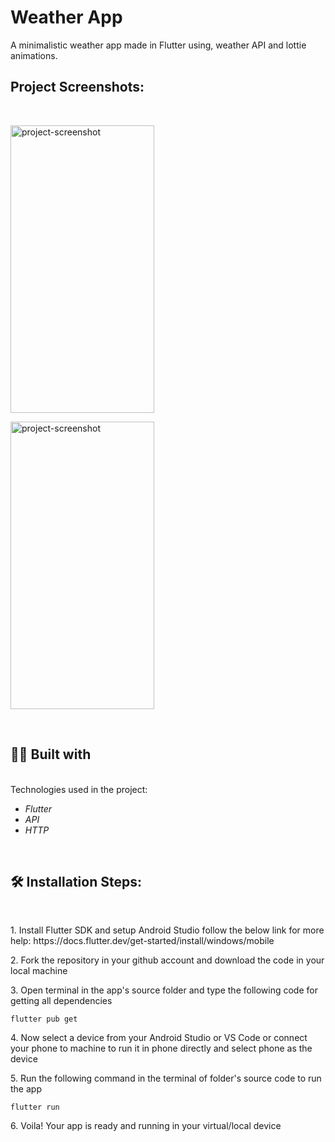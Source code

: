 # Weather App

<p id="description">A minimalistic weather app made in Flutter using, weather API and lottie animations.</p>

<h2>Project Screenshots:</h2>
</br>
<p>
<img src="![image](https://github.com/user-attachments/assets/2adfbffd-2d9e-4aa6-8120-319a1db4f06c)
" alt="project-screenshot" width="230" height="460/">

<img src="![image](https://github.com/user-attachments/assets/4af5f3b1-0819-4e2f-a224-5230203849b6)
" alt="project-screenshot" width="230" height="460/">

</p>

</br>
<h2>🧑‍💻 Built with</h2>
</br>
Technologies used in the project:

*   <i>Flutter</i>
*   <i>API</i>
*   <i>HTTP</i>
</br>
<h2>🛠️ Installation Steps:</h2>
</br>
<p>1. Install Flutter SDK and setup Android Studio follow the below link for more help: https://docs.flutter.dev/get-started/install/windows/mobile</p>

<p>2. Fork the repository in your github account and download the code in your local machine</p>

<p>3. Open terminal in the app's source folder and type the following code for getting all dependencies</p>

```
flutter pub get
```

<p>4. Now select a device from your Android Studio or VS Code or connect your phone to machine to run it in phone directly and select phone as the device</p>

<p>5. Run the following command in the terminal of folder's source code to run the app</p>

```
flutter run
```

<p>6. Voila! Your app is ready and running in your virtual/local device</p>

  
 </br>
